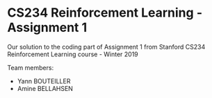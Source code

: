 # CS234 Reinforcement Learning - Assignment 1
Our solution to the coding part of Assignment 1 from Stanford CS234 Reinforcement Learning course - Winter 2019

Team members:
- Yann BOUTEILLER
- Amine BELLAHSEN
